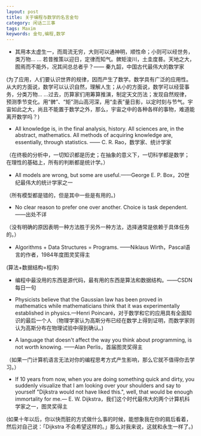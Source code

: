 ```yaml
---
layout: post
title: 关于编程与数学的名言金句
category: 闲话二三事
tags: Maxim
keywords: 金句,编程,数学
---
```




* 其用本太虚生一，而周流无穷，大则可以通神明，顺性命；小则可以经世务，类万物... ... 若昔推策以迎日，定律而知气。髀矩浚川，土圭度晷。天地之大，囿焉而不能外，况其间总总者乎？—— 秦九韶，中国古代最伟大的数学家

(为了应用，人们要认识世界的规律，因而产生了数学。数学具有广泛的应用性。从大的方面说，数学可以认识自然，理解人生；从小的方面说，数学可以经营事务，分类万物... ...过去，历算家们用筹算推演，制定天文历法；发现自然规律，预测季节变化。用“髀”、“矩”测山高河深，用“圭表”量日影，以定时刻与节气。宇宙如此之大，尚且不能置于数学之外，那么，宇宙之中的各种各样的事物，难道能离开数学吗？)


* All knowledge is, in the final analysis, history.  All sciences are, in the abstract, mathematics. All methods of acquiring knowledge are, essentially, through statistics. —— C. R. Rao，数学家、统计学家

（在终极的分析中，一切知识都是历史；在抽象的意义下，一切科学都是数学； 在理性的基础上，所有的判断都是统计学。）


* All models are wrong, but some are useful.——George E. P. Box，20世纪最伟大的统计学家之一

（所有模型都是错的，但是其中一些是有用的。)


* No clear reason to prefer one over another. Choice is task dependent. ——出处不详

（没有明确的原因表明一种方法胜于另外一种方法，选择通常是依赖于具体任务的。）


* Algorithms + Data Structures = Programs. ——Niklaus Wirth，Pascal语言的作者，1984年度图灵奖得主

(算法+数据结构=程序)


* 编程中最没用的东西是源代码，最有用的东西是算法和数据结构。——CSDN每日一句


* Physicists believe that the Gaussian law has been proved in mathematics while mathematicians think that it was experimentally established in physics.—Henri Poincaré，对于数学和它的应用具有全面知识的最后一个人
（物理学家认为高斯分布已经在数学上得到证明，而数学家则认为高斯分布在物理试验中得到确认。)


* A language that doesn't affect the way you think about programming, is not worth knowing. ——Alan Perlis，首届图灵奖得主

（如果一门计算机语言无法对你的编程思考方式产生影响，那么它就不值得你去学习。）


* If 10 years from now, when you are doing something quick and dirty, you suddenly visualize that I am looking over your shoulders and say to yourself "Dijkstra would not have liked this.", well, that would be enough immortality for me.— E. W. Dijkstra，我们这个时代最伟大的两个计算机科学家之一，图灵奖得主

(如果十年以后，你以快而脏的方式做什么事的时候，能想象我在你的肩后看着，然后对自己说：「Dijkstra 不会希望这样的。」那么对我来说，这就和永生一样了。)


